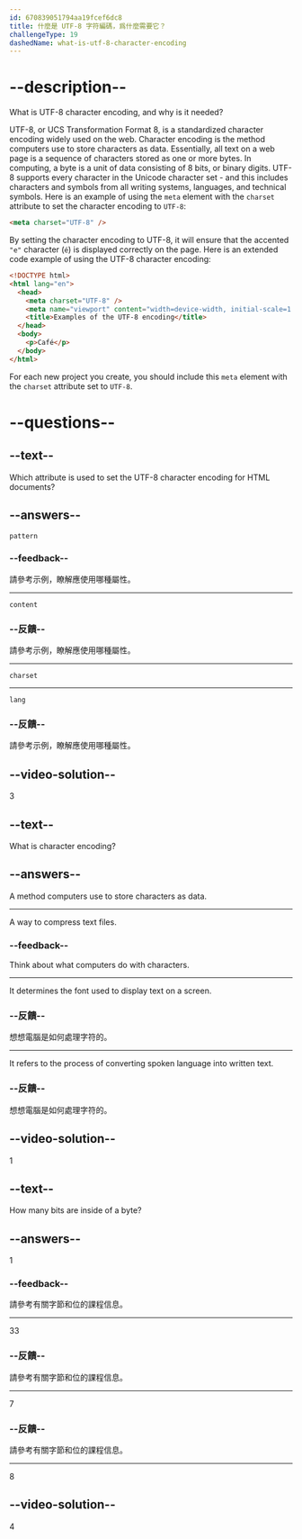 ```yaml
---
id: 670839051794aa19fcef6dc8
title: 什麼是 UTF-8 字符編碼，爲什麼需要它？
challengeType: 19
dashedName: what-is-utf-8-character-encoding
---
```


# --description--

What is UTF-8 character encoding, and why is it needed?

UTF-8, or UCS Transformation Format 8, is a standardized character encoding widely used on the web. Character encoding is the method computers use to store characters as data. Essentially, all text on a web page is a sequence of characters stored as one or more bytes. In computing, a byte is a unit of data consisting of 8 bits, or binary digits. UTF-8 supports every character in the Unicode character set - and this includes characters and symbols from all writing systems, languages, and technical symbols. Here is an example of using the `meta` element with the `charset` attribute to set the character encoding to `UTF-8`:

```html
<meta charset="UTF-8" />
```

By setting the character encoding to UTF-8, it will ensure that the accented `"e"` character (`é`) is displayed correctly on the page. Here is an extended code example of using the UTF-8 character encoding:

```html
<!DOCTYPE html>
<html lang="en">
  <head>
    <meta charset="UTF-8" />
    <meta name="viewport" content="width=device-width, initial-scale=1.0" />
    <title>Examples of the UTF-8 encoding</title>
  </head>
  <body>
    <p>Café</p>
  </body>
</html>
```

For each new project you create, you should include this `meta` element with the `charset` attribute set to `UTF-8`.

# --questions--

## --text--

Which attribute is used to set the UTF-8 character encoding for HTML documents?

## --answers--

`pattern`

### --feedback--

請參考示例，瞭解應使用哪種屬性。

---

`content`

### --反饋--

請參考示例，瞭解應使用哪種屬性。

---

`charset`

---

`lang`

### --反饋--

請參考示例，瞭解應使用哪種屬性。

## --video-solution--

3

## --text--

What is character encoding?

## --answers--

A method computers use to store characters as data.

---

A way to compress text files.

### --feedback--

Think about what computers do with characters.

---

It determines the font used to display text on a screen.

### --反饋--

想想電腦是如何處理字符的。

---

It refers to the process of converting spoken language into written text.

### --反饋--

想想電腦是如何處理字符的。

## --video-solution--

1

## --text--

How many bits are inside of a byte?

## --answers--

1

### --feedback--

請參考有關字節和位的課程信息。

---

33

### --反饋--

請參考有關字節和位的課程信息。

---

7

### --反饋--

請參考有關字節和位的課程信息。

---

8

## --video-solution--

4
